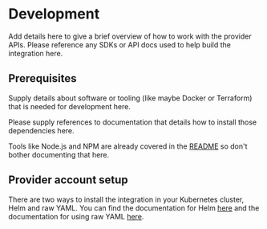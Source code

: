 # Development

Add details here to give a brief overview of how to work with the provider APIs.
Please reference any SDKs or API docs used to help build the integration here.

## Prerequisites

Supply details about software or tooling (like maybe Docker or Terraform) that
is needed for development here.

Please supply references to documentation that details how to install those
dependencies here.

Tools like Node.js and NPM are already covered in the [README](../README.md) so
don't bother documenting that here.

## Provider account setup

There are two ways to install the integration in your Kubernetes cluster, Helm
and raw YAML. You can find the documentation for Helm
[here](../configs/helm/README.md) and the documentation for using raw YAML
[here](../configs/raw/README.md).
